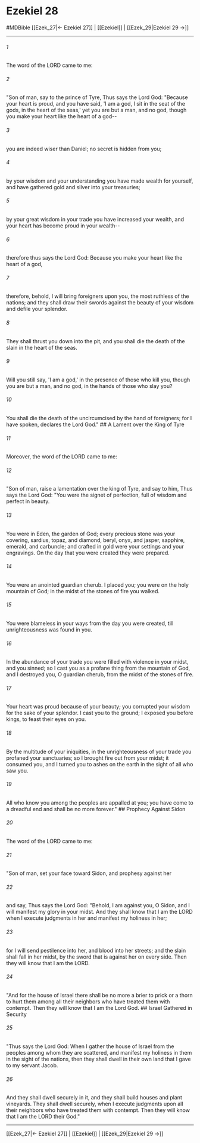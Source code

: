 # Ezekiel 28
#MDBible
[[Ezek_27|← Ezekiel 27]] | [[Ezekiel]] | [[Ezek_29|Ezekiel 29 →]]

***

###### 1 

The word of the LORD came to me: 

###### 2 

"Son of man, say to the prince of Tyre, Thus says the Lord God: "Because your heart is proud, and you have said, 'I am a god, I sit in the seat of the gods, in the heart of the seas,' yet you are but a man, and no god, though you make your heart like the heart of a god-- 

###### 3 

you are indeed wiser than Daniel; no secret is hidden from you; 

###### 4 

by your wisdom and your understanding you have made wealth for yourself, and have gathered gold and silver into your treasuries; 

###### 5 

by your great wisdom in your trade you have increased your wealth, and your heart has become proud in your wealth-- 

###### 6 

therefore thus says the Lord God: Because you make your heart like the heart of a god, 

###### 7 

therefore, behold, I will bring foreigners upon you, the most ruthless of the nations; and they shall draw their swords against the beauty of your wisdom and defile your splendor. 

###### 8 

They shall thrust you down into the pit, and you shall die the death of the slain in the heart of the seas. 

###### 9 

Will you still say, 'I am a god,' in the presence of those who kill you, though you are but a man, and no god, in the hands of those who slay you? 

###### 10 

You shall die the death of the uncircumcised by the hand of foreigners; for I have spoken, declares the Lord God." ## A Lament over the King of Tyre 

###### 11 

Moreover, the word of the LORD came to me: 

###### 12 

"Son of man, raise a lamentation over the king of Tyre, and say to him, Thus says the Lord God: "You were the signet of perfection, full of wisdom and perfect in beauty. 

###### 13 

You were in Eden, the garden of God; every precious stone was your covering, sardius, topaz, and diamond, beryl, onyx, and jasper, sapphire, emerald, and carbuncle; and crafted in gold were your settings and your engravings. On the day that you were created they were prepared. 

###### 14 

You were an anointed guardian cherub. I placed you; you were on the holy mountain of God; in the midst of the stones of fire you walked. 

###### 15 

You were blameless in your ways from the day you were created, till unrighteousness was found in you. 

###### 16 

In the abundance of your trade you were filled with violence in your midst, and you sinned; so I cast you as a profane thing from the mountain of God, and I destroyed you, O guardian cherub, from the midst of the stones of fire. 

###### 17 

Your heart was proud because of your beauty; you corrupted your wisdom for the sake of your splendor. I cast you to the ground; I exposed you before kings, to feast their eyes on you. 

###### 18 

By the multitude of your iniquities, in the unrighteousness of your trade you profaned your sanctuaries; so I brought fire out from your midst; it consumed you, and I turned you to ashes on the earth in the sight of all who saw you. 

###### 19 

All who know you among the peoples are appalled at you; you have come to a dreadful end and shall be no more forever." ## Prophecy Against Sidon 

###### 20 

The word of the LORD came to me: 

###### 21 

"Son of man, set your face toward Sidon, and prophesy against her 

###### 22 

and say, Thus says the Lord God: "Behold, I am against you, O Sidon, and I will manifest my glory in your midst. And they shall know that I am the LORD when I execute judgments in her and manifest my holiness in her; 

###### 23 

for I will send pestilence into her, and blood into her streets; and the slain shall fall in her midst, by the sword that is against her on every side. Then they will know that I am the LORD. 

###### 24 

"And for the house of Israel there shall be no more a brier to prick or a thorn to hurt them among all their neighbors who have treated them with contempt. Then they will know that I am the Lord God. ## Israel Gathered in Security 

###### 25 

"Thus says the Lord God: When I gather the house of Israel from the peoples among whom they are scattered, and manifest my holiness in them in the sight of the nations, then they shall dwell in their own land that I gave to my servant Jacob. 

###### 26 

And they shall dwell securely in it, and they shall build houses and plant vineyards. They shall dwell securely, when I execute judgments upon all their neighbors who have treated them with contempt. Then they will know that I am the LORD their God." 

***

[[Ezek_27|← Ezekiel 27]] | [[Ezekiel]] | [[Ezek_29|Ezekiel 29 →]]
